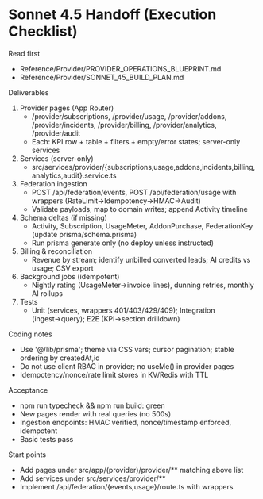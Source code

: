 # Sonnet 4.5 Handoff (Execution Checklist)

Read first
- Reference/Provider/PROVIDER_OPERATIONS_BLUEPRINT.md
- Reference/Provider/SONNET_45_BUILD_PLAN.md

Deliverables
1) Provider pages (App Router)
   - /provider/subscriptions, /provider/usage, /provider/addons, /provider/incidents, /provider/billing, /provider/analytics, /provider/audit
   - Each: KPI row + table + filters + empty/error states; server-only services
2) Services (server-only)
   - src/services/provider/{subscriptions,usage,addons,incidents,billing,analytics,audit}.service.ts
3) Federation ingestion
   - POST /api/federation/events, POST /api/federation/usage with wrappers (RateLimit→Idempotency→HMAC→Audit)
   - Validate payloads; map to domain writes; append Activity timeline
4) Schema deltas (if missing)
   - Activity, Subscription, UsageMeter, AddonPurchase, FederationKey (update prisma/schema.prisma)
   - Run prisma generate only (no deploy unless instructed)
5) Billing & reconciliation
   - Revenue by stream; identify unbilled converted leads; AI credits vs usage; CSV export
6) Background jobs (idempotent)
   - Nightly rating (UsageMeter→invoice lines), dunning retries, monthly AI rollups
7) Tests
   - Unit (services, wrappers 401/403/429/409); Integration (ingest→query); E2E (KPI→section drilldown)

Coding notes
- Use '@/lib/prisma'; theme via CSS vars; cursor pagination; stable ordering by createdAt,id
- Do not use client RBAC in provider; no useMe() in provider pages
- Idempotency/nonce/rate limit stores in KV/Redis with TTL

Acceptance
- npm run typecheck && npm run build: green
- New pages render with real queries (no 500s)
- Ingestion endpoints: HMAC verified, nonce/timestamp enforced, idempotent
- Basic tests pass

Start points
- Add pages under src/app/(provider)/provider/** matching above list
- Add services under src/services/provider/**
- Implement /api/federation/{events,usage}/route.ts with wrappers


